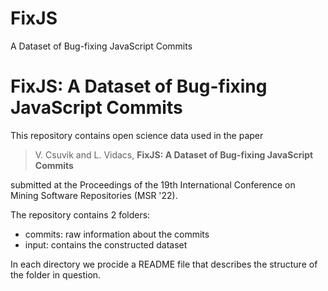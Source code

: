 # FixJS
A Dataset of Bug-fixing JavaScript Commits

# FixJS: A Dataset of Bug-fixing JavaScript Commits

This repository contains open science data used in the paper 

> V. Csuvik and L. Vidacs,  **FixJS: A Dataset of Bug-fixing JavaScript Commits**

submitted at the Proceedings of the 19th International Conference on Mining Software Repositories (MSR '22).

The repository contains 2 folders:
 - commits: raw information about the commits
 - input: contains the constructed dataset

In each directory we procide a README file that describes the structure of the folder in question.